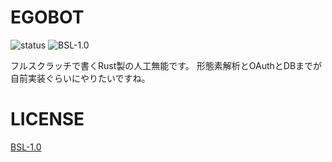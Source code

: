 # EGOBOT
![status](https://circleci.com/gh/namachan10777/egobot/tree/master/.svg?style=shield&circle-token=d3af56239dfb721f37a0feb7e522219d2d907013)
![BSL-1.0](https://img.shields.io/badge/License-BSL%201.0-blue.svg)

フルスクラッチで書くRust製の人工無能です。
形態素解析とOAuthとDBまでが自前実装ぐらいにやりたいですね。

# LICENSE
[BSL-1.0](https://opensource.org/licenses/BSL-1.0)
